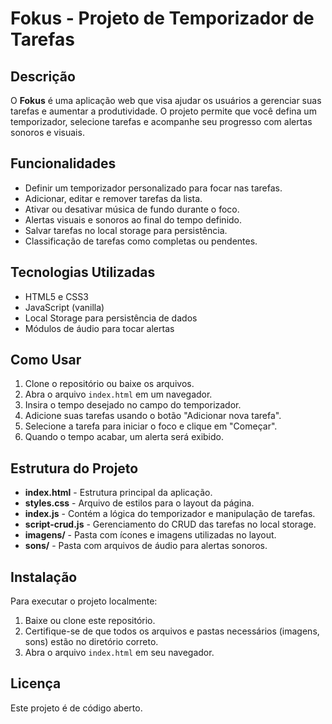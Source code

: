 <h1>Fokus - Projeto de Temporizador de Tarefas</h1>
    <h2>Descrição</h2>
    <p>O <strong>Fokus</strong> é uma aplicação web que visa ajudar os usuários a gerenciar suas tarefas e aumentar a produtividade. O projeto permite que você defina um temporizador, selecione tarefas e acompanhe seu progresso com alertas sonoros e visuais.</p>
    <h2>Funcionalidades</h2>
    <ul>
        <li>Definir um temporizador personalizado para focar nas tarefas.</li>
        <li>Adicionar, editar e remover tarefas da lista.</li>
        <li>Ativar ou desativar música de fundo durante o foco.</li>
        <li>Alertas visuais e sonoros ao final do tempo definido.</li>
        <li>Salvar tarefas no local storage para persistência.</li>
        <li>Classificação de tarefas como completas ou pendentes.</li>
    </ul>
    <h2>Tecnologias Utilizadas</h2>
    <ul>
        <li>HTML5 e CSS3</li>
        <li>JavaScript (vanilla)</li>
        <li>Local Storage para persistência de dados</li>
        <li>Módulos de áudio para tocar alertas</li>
    </ul>
    <h2>Como Usar</h2>
    <ol>
        <li>Clone o repositório ou baixe os arquivos.</li>
        <li>Abra o arquivo <code>index.html</code> em um navegador.</li>
        <li>Insira o tempo desejado no campo do temporizador.</li>
        <li>Adicione suas tarefas usando o botão "Adicionar nova tarefa".</li>
        <li>Selecione a tarefa para iniciar o foco e clique em "Começar".</li>
        <li>Quando o tempo acabar, um alerta será exibido.</li>
    </ol>
    <h2>Estrutura do Projeto</h2>
    <ul>
        <li><strong>index.html</strong> - Estrutura principal da aplicação.</li>
        <li><strong>styles.css</strong> - Arquivo de estilos para o layout da página.</li>
        <li><strong>index.js</strong> - Contém a lógica do temporizador e manipulação de tarefas.</li>
        <li><strong>script-crud.js</strong> - Gerenciamento do CRUD das tarefas no local storage.</li>
        <li><strong>imagens/</strong> - Pasta com ícones e imagens utilizadas no layout.</li>
        <li><strong>sons/</strong> - Pasta com arquivos de áudio para alertas sonoros.</li>
    </ul>
    <h2>Instalação</h2>
    <p>Para executar o projeto localmente:</p>
    <ol>
        <li>Baixe ou clone este repositório.</li>
        <li>Certifique-se de que todos os arquivos e pastas necessários (imagens, sons) estão no diretório correto.</li>
        <li>Abra o arquivo <code>index.html</code> em seu navegador.</li>
    </ol>
    <h2>Licença</h2>
    <p>Este projeto é de código aberto.</p>
